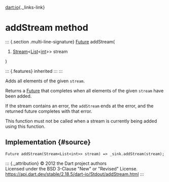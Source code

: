 [dart:io](../../dart-io/dart-io-library){._links-link}

addStream method
================

::: {.section .multi-line-signature}
[Future](../../dart-async/future-class) addStream(

1.  [Stream](../../dart-async/stream-class)\<[List](../../dart-core/list-class)\<[int](../../dart-core/int-class)\>\>
    stream

)

::: {.features}
inherited
:::
:::

Adds all elements of the given `stream`.

Returns a [Future](../../dart-async/future-class) that completes when
all elements of the given `stream` have been added.

If the stream contains an error, the `addStream` ends at the error, and
the returned future completes with that error.

This function must not be called when a stream is currently being added
using this function.

Implementation {#source}
--------------

``` {.language-dart data-language="dart"}
Future addStream(Stream<List<int>> stream) => _sink.addStream(stream);
```

::: {._attribution}
© 2012 the Dart project authors\
Licensed under the BSD 3-Clause \"New\" or \"Revised\" License.\
<https://api.dart.dev/stable/2.18.5/dart-io/Stdout/addStream.html>
:::
